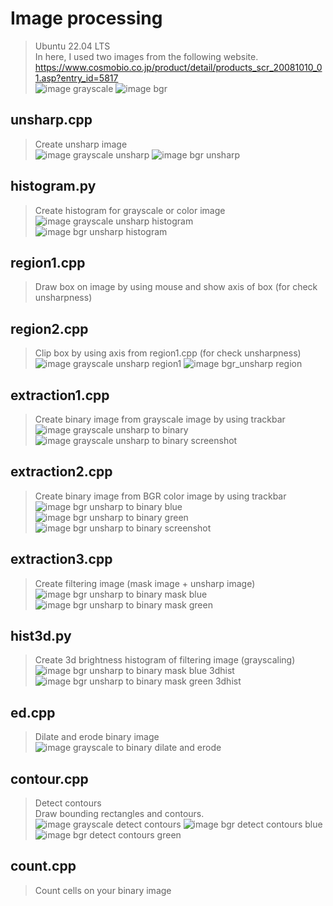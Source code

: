 # Image processing
> Ubuntu 22.04 LTS<br>
> In here, I used two images from the following website.<br>
> https://www.cosmobio.co.jp/product/detail/products_scr_20081010_01.asp?entry_id=5817<br>
![image grayscale](https://github.com/makotoyamaai/image-processing/blob/main/data/image_processing/src1/cosmobio_gray1.jpg)
![image bgr](https://github.com/makotoyamaai/image-processing/blob/main/data/image_processing/src2/cosmobio_rgb1.jpg)
## unsharp.cpp
> Create unsharp image<br>
![image grayscale unsharp](https://github.com/makotoyamaai/image-processing/blob/main/data/image_processing/src1/cosmobio_gray1-unsharp.jpg)
![image bgr unsharp](https://github.com/makotoyamaai/image-processing/blob/main/data/image_processing/src2/cosmobio_rgb1-unsharp.jpg)
## histogram.py
> Create histogram for grayscale or color image<br>
![image grayscale unsharp histogram](https://github.com/makotoyamaai/image-processing/blob/main/data/image_processing/src1/cosmobio_gray1-unsharp-histogram.jpg)<br>
![image bgr unsharp histogram](https://github.com/makotoyamaai/image-processing/blob/main/data/image_processing/src2/cosmobio_rgb1-unsharp-histogram.jpg)
## region1.cpp
> Draw box on image by using mouse and show axis of box (for check unsharpness)
## region2.cpp
> Clip box by using axis from region1.cpp (for check unsharpness)<br>
![image grayscale unsharp region1](https://github.com/makotoyamaai/image-processing/blob/main/data/image_processing/src1/cosmobio_gray1-unsharp-region.jpg)
![image bgr_unsharp region](https://github.com/makotoyamaai/image-processing/blob/main/data/image_processing/src2/cosmobio_rgb1-unsharp-region.jpg)
## extraction1.cpp
> Create binary image from grayscale image by using trackbar<br>
![image grayscale unsharp to binary](https://github.com/makotoyamaai/image-processing/blob/main/data/image_processing/src1/cosmobio_gray1-unsharp-mask.jpg)<br>
![image grayscale unsharp to binary screenshot](https://github.com/makotoyamaai/image-processing/blob/main/data/image_processing/src1/example_gray.png)
## extraction2.cpp
> Create binary image from BGR color image by using trackbar<br>
![image bgr unsharp to binary blue](https://github.com/makotoyamaai/image-processing/blob/main/data/image_processing/src2/cosmobio_rgb1-unsharp-mask1.jpg)
![image bgr unsharp to binary green](https://github.com/makotoyamaai/image-processing/blob/main/data/image_processing/src2/cosmobio_rgb1-unsharp-mask2.jpg)
![image bgr unsharp to binary screenshot](https://github.com/makotoyamaai/image-processing/blob/main/data/image_processing/src2/example_rgb.png)
## extraction3.cpp
> Create filtering image (mask image + unsharp image)<br>
![image bgr unsharp to binary mask blue](https://github.com/makotoyamaai/image-processing/blob/main/data/image_processing/src2/cosmobio_rgb1-unsharp-mask1-filtering.jpg)
![image bgr unsharp to binary mask green](https://github.com/makotoyamaai/image-processing/blob/main/data/image_processing/src2/cosmobio_rgb1-unsharp-mask2-filtering.jpg)
## hist3d.py
> Create 3d brightness histogram of filtering image (grayscaling)<br>
![image bgr unsharp to binary mask blue 3dhist](https://github.com/makotoyamaai/image-processing/blob/main/data/image_processing/src2/cosmobio_rgb1-unsharp-mask1-filtering-hist3d.png)
![image bgr unsharp to binary mask green 3dhist](https://github.com/makotoyamaai/image-processing/blob/main/data/image_processing/src2/cosmobio_rgb1-unsharp-mask2-filtering-hist3d.png)
## ed.cpp
> Dilate and erode binary image<br>
![image grayscale to binary dilate and erode](https://github.com/makotoyamaai/image-processing/blob/main/data/image_processing/src1/cosmobio_gray1-unsharp-de.jpg)
## contour.cpp
> Detect contours<br>
> Draw bounding rectangles and contours.<br>
![image grayscale detect contours](https://github.com/makotoyamaai/image-processing/blob/main/data/image_processing/src1/cosmobio_gray1-unsharp-de-rect.jpg)
![image bgr detect contours blue](https://github.com/makotoyamaai/image-processing/blob/main/data/image_processing/src2/cosmobio_rgb1-unsharp-mask1-rect.jpg)
![image bgr detect contours green](https://github.com/makotoyamaai/image-processing/blob/main/data/image_processing/src2/cosmobio_rgb1-unsharp-mask2-rect.jpg)
## count.cpp
> Count cells on your binary image
